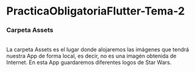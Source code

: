 # PracticaObligatoriaFlutter-Tema-2

<h3>Carpeta Assets</h3> <br>
La carpeta Assets es el lugar donde alojaremos las imágenes que tendrá nuestra App de forma local, es decir, no es una imagén obtenida de Internet.
En esta App guardaremos diferentes logos de Star Wars.


